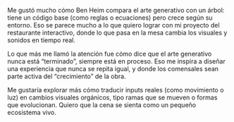 Me gustó mucho cómo Ben Heim compara el arte generativo con un árbol: tiene un código base (como reglas o ecuaciones) pero crece según su entorno. Eso se parece mucho a lo que quiero lograr con mi proyecto del restaurante interactivo, donde lo que pasa en la mesa cambia los visuales y sonidos en tiempo real.

Lo que más me llamó la atención fue cómo dice que el arte generativo nunca está “terminado”, siempre está en proceso. Eso me inspira a diseñar una experiencia que nunca se repita igual, y donde los comensales sean parte activa del “crecimiento” de la obra.

Me gustaría explorar más cómo traducir inputs reales (como movimiento o luz) en cambios visuales orgánicos, tipo ramas que se mueven o formas que evolucionan. Quiero que la cena se sienta como un pequeño ecosistema vivo.

